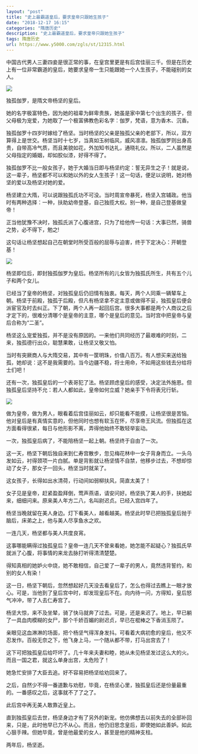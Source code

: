 ```yaml
---
layout: "post"
title: "史上最霸道皇后，要求皇帝只跟她生孩子"
date: "2018-12-17 16:15"
categories: "隋唐历史"
description: "史上最霸道皇后，要求皇帝只跟她生孩子"
tags: 隋唐历史
url: https://www.y5000.com/zgls/st/12315.html
---
```






中国古代男人三妻四妾是很正常的事，在皇宫里更是有后宫佳丽三千。但是在历史上有一位非常霸道的皇后，她要求皇帝一生只能跟她一个人生孩子，不能碰别的女人。

![](https://img.y5000.com/uploads/allimg/170206/1014464259-0.jpg)

独孤伽罗，是隋文帝杨坚的皇后。

她的名字极富特色，因为她的祖辈为鲜卑贵族，她虽是家中第七个出生的孩子，但父母极为宠爱，为她取了一个极富佛教色彩名字：伽罗，梵语，意为香木、沉香。

独孤伽罗十四岁时嫁给了杨坚。当时杨坚的父亲是独孤父亲的老部下，所以，双方算得上是世交。杨坚当时十七岁，当真如玉树临风，威风凛凛。独孤伽罗则出身高贵，自带高冷气质，而且美貌如花，外加知书达礼，通晓礼仪。所以，二人虽然是父母指定的婚姻，却如胶似漆，好得不得了。

独孤伽罗不比一般女孩子，她于大婚当日即与杨坚约定：誓无异生之子！就是说，这一辈子，杨坚都不可以和她以外的女人生孩子！这一句话，便足以说明，她对杨坚的爱以及杨坚对她的爱。

杨坚建立大隋，可以说跟独孤氏功不可没。当时周宣帝暴死，杨坚入宫辅政。他当时有两种选择：一种，扶助幼帝登基，自己独揽大权。别一种，是自己登基做皇帝！

正当他犹豫不决时，独孤氏派了心腹进宫，只为了给他传一句话：大事已然，骑兽之势，必不得下，勉之!

这句话让杨坚想起自己在朝堂时所受百般的屈辱与迫害，终于下定决心：开朝登基！

![](https://img.y5000.com/uploads/allimg/170206/8-1F20610095U00.jpg)

杨坚即位后，即封独孤伽罗为皇后。杨坚所有的儿女皆为独孤氏所生，共有五个儿子和两个女儿。

已经当了皇帝的杨坚，对独孤皇后仍旧情有独衷。每天，两个人同乘一辆辇车上朝。杨坚于前殿，独孤于后殿，但凡有杨坚拿不定主意或做得不妥，独孤皇后便会派宦官及时去纠正。下了朝，两个人再一起回后宫。很多大事都是两个人商议之后才定下的，很难分清哪个是皇帝的主意，哪个是皇后的意见。当时宫中把皇帝与皇后合称为“二圣”。

杨坚这么宠爱独孤，并不是没有原因的。一来他们共同经历了最艰难的时刻，二来，独孤德行出众，聪慧果敢，让杨坚又敬又怕。

当时有突厥商人与大隋交易，其中有一筐明珠，价值八百万。有人想买来送给独孤，她却说：这不是我需要的。当今边疆不稳，将士用命，不如用这些钱去分给将士们吧！

还有一次，独孤皇后的一个表哥犯了法。杨坚顾虑皇后的感受，决定法外施恩。但独孤皇后坚持不允：若人人都如此，皇帝如何立威？她亲手下令将表兄行斩。

![](https://img.y5000.com/uploads/allimg/170206/10144B137-1.jpg)

做为皇帝，做为男人，眼看着后宫佳丽如云，却只能看不能摸，让杨坚很是苦恼。他对皇后是有真情实意的，但他同时也想有软玉在怀，尽享帝王风流。但独孤在这方面看得很紧，每日与他形影不离，弄得他始终不敢轻举妄动。

一次，独孤皇后病了，不能陪杨坚一起上朝。杨坚终于自由了一次。

这一天，杨坚下朝后独自来到仁寿宫散步，忽见梅花林中一女子背身而立。一头乌发如云，衬得颈项一片白腻。单是背影就让杨坚情不自禁，他移步过去，不想却惊动了女子，那女子一回头，杨坚当时就呆了。

这女孩子，长得如出水清荷，行动间如弱柳扶风，简直太美了！

女子见是皇帝，赶紧盈盈拜倒，莺声燕语，请安问好。杨坚执了美人的手，扶她起来，细细问来。原来美人年方二八，名叫尉迟贞。已经入宫四年了。

杨坚当晚就留在美人身边。灯下看美人，越看越美。杨坚此时早已把独孤皇后抛于脑后，床弟之上，他与美人尽享鱼水之欢。

一连几天，杨坚都与美人共度良宵。

这事哪能瞒得过独孤皇后？皇帝一连几天不曾来看她，她怎能不起疑心？独孤氏早就派了心腹，将事情的来龙去脉打听得清清楚楚。

得知真相的她妒火中烧，她不敢相信，自己爱了一辈子的男人，竟然违背誓约，和别的女人有染！

这一日，杨坚下朝后，忽然想起好几天没去看皇后了，怎么也得过去瞧上一眼才放心。可是，当他到了皇后宫中时，却发现皇后不在。向内待一问，方得知，皇后怒气冲冲，带了人去仁寿宫了。

杨坚大惊，来不及坐辇，骑了快马就奔了过去。可是，还是来迟了。地上，早已躺了一具血肉模糊的女尸，那个千娇百媚的尉迟贞，早已在棍棒之下香消玉陨了。

亲眼见这血淋淋的场面，把个杨坚气得浑身发抖。可看着大病初愈的皇后，他又不忍发作。百般无奈之下，他飞身上马，一个随从都不带，打马出宫去了！

这下可把独孤皇后给吓坏了。几十年来夫妻和睦，她从未见杨坚发过这么大的火。而且一国之君，就这么单身出宫，太危险了！

她急忙安排了大臣去追。好不容易把杨坚给劝回来了。

之后，自然少不得一番道歉与劝慰，毕竟，在杨坚心里，独孤皇后还是份量最重的。一番感叹之后，这事就不了了之了。

此后宫中再无美人敢靠近皇上。

直到独孤皇后去世，杨坚身边才有了另外的新宠。他仿佛想去以前失去的全部补回来，只是，此时他早已力不从心。而且，他仍旧思念皇后，即使她如此善妒。如此心狠手辣。但她毕竟，曾是他最爱的女人，甚至是他的精神支柱。

两年后，杨坚逝。
